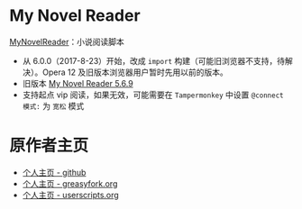 # My Novel Reader

[MyNovelReader](scripts/MyNovelReader.user.js)：小说阅读脚本

- 从 6.0.0（2017-8-23）开始，改成 `import` 构建（可能旧浏览器不支持，待解决）。Opera 12 及旧版本浏览器用户暂时先用以前的版本。
- 旧版本 [My Novel Reader 5.6.9](https://greasyfork.org/zh-CN/scripts/292-my-novel-reader?version=213022)
- 支持起点 vip 阅读，如果无效，可能需要在 `Tampermonkey` 中设置 `@connect 模式:` 为 `宽松` 模式

# 原作者主页

- [个人主页 - github][ywzhaiqi_github]
- [个人主页 - greasyfork.org][ywzhaiqi_greasyfork]
- [个人主页 - userscripts.org][ywzhaiqi_userscripts]

[ywzhaiqi_github]: https://github.com/ywzhaiqi/userscript
[ywzhaiqi_greasyfork]: https://greasyfork.org/users/145-ywzhaiqi
[ywzhaiqi_userscripts]: http://userscripts.org/users/138842/scripts
